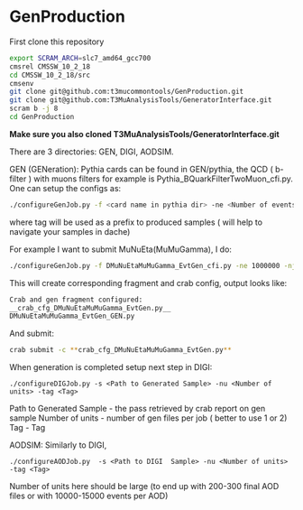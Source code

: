 # GenProduction


First clone this repository
```sh
export SCRAM_ARCH=slc7_amd64_gcc700
cmsrel CMSSW_10_2_18
cd CMSSW_10_2_18/src
cmsenv
git clone git@github.com:t3mucommontools/GenProduction.git
git clone git@github.com:T3MuAnalysisTools/GeneratorInterface.git
scram b -j 8
cd GenProduction
```

**Make sure you also cloned T3MuAnalysisTools/GeneratorInterface.git**


There are 3 directories: GEN, DIGI, AODSIM. 

GEN (GENeration):
Pythia cards can be found in GEN/pythia, the QCD ( b-filter ) with muons filters for example is Pythia_BQuarkFilterTwoMuon_cfi.py.
One can setup the configs as:

```sh
./configureGenJob.py -f <card name in pythia dir> -ne <Number of events per job> -nj <number of jobs> -tag <Tag> -site T2_US_Florida -user cherepan
```

where tag will be used as a prefix to produced samples ( will help to navigate your samples in dache)

For example I want to submit MuNuEta(MuMuGamma), I do:
```sh
./configureGenJob.py -f DMuNuEtaMuMuGamma_EvtGen_cfi.py -ne 1000000 -nj 10000 -tag Round01_10_2020 -site T2_US_Florida -user cherepan
```

This will create corresponding fragment and crab config, output looks like:
```sh
Crab and gen fragment configured:
__crab_cfg_DMuNuEtaMuMuGamma_EvtGen.py__
DMuNuEtaMuMuGamma_EvtGen_GEN.py
```
And submit:

```sh
crab submit -c **crab_cfg_DMuNuEtaMuMuGamma_EvtGen.py**
```






When generation is completed setup next step in DIGI:

```
./configureDIGJob.py -s <Path to Generated Sample> -nu <Number of units> -tag <Tag>
```

Path to Generated Sample  - the pass retrieved by crab report on gen sample
Number of units  - number of gen files per job ( better to use 1 or 2)
Tag - Tag



AODSIM:
Similarly to DIGI,

```
./configureAODJob.py  -s <Path to DIGI  Sample> -nu <Number of units> -tag <Tag>
```

Number of units here should be large (to end up with 200-300 final AOD files or with 10000-15000 events per AOD)

